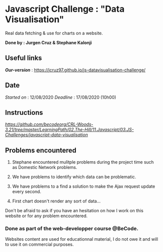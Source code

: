 Javascript Challenge : "Data Visualisation"
=====================
Real data fetching & use for charts on a website.


**Done by : Jurgen Cruz & Stephane Kalonji**


Useful links
------------

*__Our-version__* : https://jcruz97.github.io/js-datavisualisation-challenge/


Date
----  
*Started on* : 12/08/2020
*Deadline* : 17/08/2020 (10h00)


Instructions
------------  
*https://github.com/becodeorg/CRL-Woods-3.21/tree/master/LearningPath/02.The-Hill/11.Javascript/03.JS-Challenges/javascript-data-visualisation*

Problems encountered
---------------------

1) Stephane encountered mulitple problems during the project time such as Domestic Network problems.

2) We have problems to identify which data can be problematic.

3) We have problems to a find a solution to make the Ajax request update every second.

4) First chart doesn't render any sort of data...


Don't be afraid to ask if you have an hesitation on how I work on this website or for any problem encountered.

### Done as part of the web-developper course @BeCode.

Websites content are used for educationnal material, I do not owe it and will to use it on commercial purposes.
